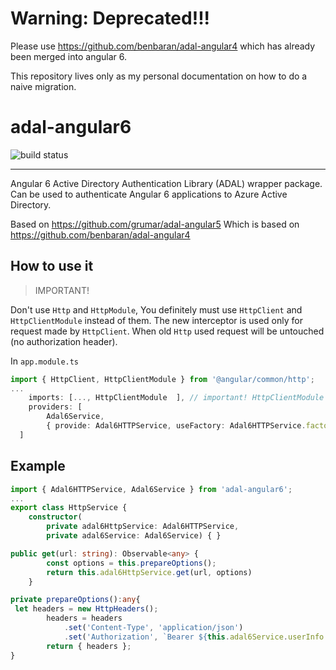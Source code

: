 # Warning: Deprecated!!!

Please use https://github.com/benbaran/adal-angular4 which has already been merged into angular 6.

This repository lives only as my personal documentation on how to do a naive migration.

# adal-angular6

![build status](https://travis-ci.org/grumar/adal-angular6.svg?branch=master)


___

Angular 6 Active Directory Authentication Library (ADAL) wrapper package. Can be used to authenticate Angular 6 applications to Azure Active Directory.

Based on https://github.com/grumar/adal-angular5
Which is based on https://github.com/benbaran/adal-angular4


## How to use it
> IMPORTANT!

Don't use `Http` and `HttpModule`, You definitely must use `HttpClient` and `HttpClientModule` instead of them.
The new interceptor is used only for request made by `HttpClient`.
When old `Http` used request will be untouched (no authorization header).

In `app.module.ts`

```typescript
import { HttpClient, HttpClientModule } from '@angular/common/http';
...
    imports: [..., HttpClientModule  ], // important! HttpClientModule replaces HttpModule
    providers: [
        Adal6Service,
        { provide: Adal6HTTPService, useFactory: Adal6HTTPService.factory, deps: [HttpClient, Adal6Service] } //  // important! HttpClient replaces Http
  ]
```

## Example

```typescript
import { Adal6HTTPService, Adal6Service } from 'adal-angular6';
...
export class HttpService {
    constructor(
        private adal6HttpService: Adal6HTTPService,
        private adal6Service: Adal6Service) { }

public get(url: string): Observable<any> {
        const options = this.prepareOptions();
        return this.adal6HttpService.get(url, options)
    }

private prepareOptions():any{
 let headers = new HttpHeaders();
        headers = headers
            .set('Content-Type', 'application/json')
            .set('Authorization', `Bearer ${this.adal6Service.userInfo.token}`);
        return { headers };
}
```
